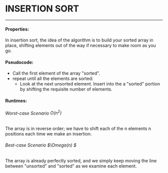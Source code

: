 # INSERTION SORT

---

#### Properties:

In insertion sort, the idea of the algorithm is to build your sorted array in place, shifting elements out of the way if necessary to make room as you go.

#### Pseudocode:

- Call the first element of the array "sorted".
- repeat until all the elements are sorted:
    - Look at the next unsorted element. Insert into the a "sorted" portion by shifting the requisite number of elements.

#### Runtimes:

###### Worst-case Scenario $O(n^2)$

The array is in reverse order; we have to shift each of the n elements n positions each time we make an insertion.

###### Best-case Scenario  $\Omega(n)  $ 

The array is already perfectly sorted, and we simply keep moving the line between "unsorted" and "sorted" as we examine each element.





